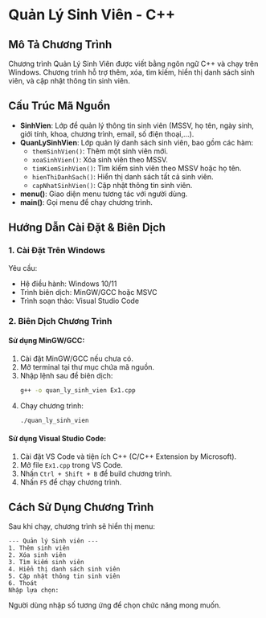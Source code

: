# Quản Lý Sinh Viên - C++

## Mô Tả Chương Trình

Chương trình Quản Lý Sinh Viên được viết bằng ngôn ngữ C++ và chạy trên Windows. Chương trình hỗ trợ thêm, xóa, tìm kiếm, hiển thị danh sách sinh viên, và cập nhật thông tin sinh viên.

## Cấu Trúc Mã Nguồn

- **SinhVien**: Lớp để quản lý thông tin sinh viên (MSSV, họ tên, ngày sinh, giới tính, khoa, chương trình, email, số điện thoại,...).
- **QuanLySinhVien**: Lớp quản lý danh sách sinh viên, bao gồm các hàm:
  - `themSinhVien()`: Thêm một sinh viên mới.
  - `xoaSinhVien()`: Xóa sinh viên theo MSSV.
  - `timKiemSinhVien()`: Tìm kiếm sinh viên theo MSSV hoặc họ tên.
  - `hienThiDanhSach()`: Hiển thị danh sách tất cả sinh viên.
  - `capNhatSinhVien()`: Cập nhật thông tin sinh viên.
- **menu()**: Giao diện menu tương tác với người dùng.
- **main()**: Gọi menu để chạy chương trình.

## Hướng Dẫn Cài Đặt & Biên Dịch

### 1. Cài Đặt Trên Windows

Yêu cầu:

- Hệ điều hành: Windows 10/11
- Trình biên dịch: MinGW/GCC hoặc MSVC
- Trình soạn thảo: Visual Studio Code

### 2. Biên Dịch Chương Trình

#### Sử dụng MinGW/GCC:

1. Cài đặt MinGW/GCC nếu chưa có.
2. Mở terminal tại thư mục chứa mã nguồn.
3. Nhập lệnh sau để biên dịch:
   ```sh
   g++ -o quan_ly_sinh_vien Ex1.cpp
   ```
4. Chạy chương trình:
   ```sh
   ./quan_ly_sinh_vien
   ```

#### Sử dụng Visual Studio Code:

1. Cài đặt VS Code và tiện ích C++ (C/C++ Extension by Microsoft).
2. Mở file `Ex1.cpp` trong VS Code.
3. Nhấn `Ctrl + Shift + B` để build chương trình.
4. Nhấn `F5` để chạy chương trình.

## Cách Sử Dụng Chương Trình

Sau khi chạy, chương trình sẽ hiển thị menu:

```
--- Quản lý Sinh viên ---
1. Thêm sinh viên
2. Xóa sinh viên
3. Tìm kiếm sinh viên
4. Hiển thị danh sách sinh viên
5. Cập nhật thông tin sinh viên
6. Thoát
Nhập lựa chọn:
```

Người dùng nhập số tương ứng để chọn chức năng mong muốn.
